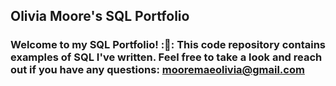 ## **Olivia Moore's SQL Portfolio**

### Welcome to my SQL Portfolio! :🎨: This code repository contains examples of SQL I've written. Feel free to take a look and reach out if you have any questions: mooremaeolivia@gmail.com
